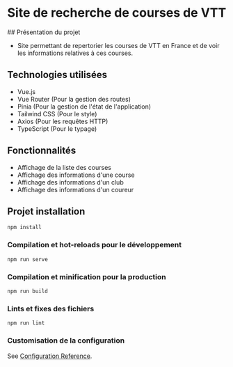 # Site de recherche de courses de VTT

## Présentation du projet

- Site permettant de repertorier les courses de VTT en France et de voir les informations relatives à ces courses.

## Technologies utilisées

- Vue.js
- Vue Router (Pour la gestion des routes)
- Pinia (Pour la gestion de l'état de l'application)
- Tailwind CSS (Pour le style)
- Axios (Pour les requêtes HTTP)
- TypeScript (Pour le typage)

## Fonctionnalités

- Affichage de la liste des courses
- Affichage des informations d'une course
- Affichage des informations d'un club
- Affichage des informations d'un coureur

## Projet installation

```
npm install
```

### Compilation et hot-reloads pour le développement

```
npm run serve
```

### Compilation et minification pour la production

```
npm run build
```

### Lints et fixes des fichiers

```
npm run lint
```

### Customisation de la configuration

See [Configuration Reference](https://cli.vuejs.org/config/).

